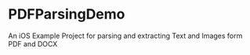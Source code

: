PDFParsingDemo
==============

An iOS Example Project for parsing and extracting Text and Images form PDF and DOCX
